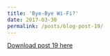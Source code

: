 ```yaml
---
title: 'Bye-Bye Wi-Fi?'
date: 2017-03-30
permalink: /posts/blog-post-19/
---
```


<a href = "http://chengguo2000.github.io/files/Blog-Posts/3_-_Bye-Bye_Wi-Fi.pdf">Download post 19 here</a>
